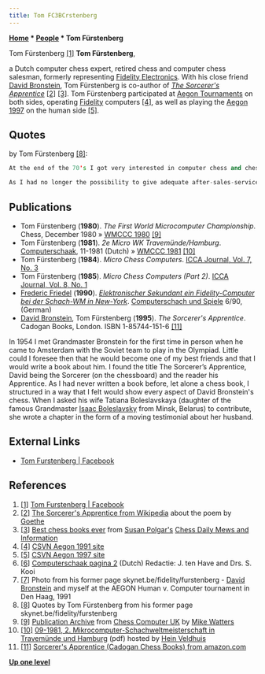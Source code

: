 ```yaml
---
title: Tom FC3BCrstenberg
---
```

**[Home](Home "Home") \* [People](People "People") \* Tom Fürstenberg**



 [](File:TomFurstenberg.jpg) Tom Fürstenberg <a id="cite-note-1" href="#cite-ref-1">[1]</a> 
**Tom Fürstenberg**,  

a Dutch computer chess expert, retired chess and computer chess salesman, formerly representing [Fidelity Electronics](Fidelity_Electronics "Fidelity Electronics"). With his close friend [David Bronstein](David_Bronstein "David Bronstein"), Tom Fürstenberg is co-author of *[The Sorcerer's Apprentice](#thesorcerersapprentice)* <a id="cite-note-2" href="#cite-ref-2">[2]</a> <a id="cite-note-3" href="#cite-ref-3">[3]</a>. Tom Fürstenberg participated at [Aegon Tournaments](Aegon_Tournaments "Aegon Tournaments") on both sides, operating [Fidelity](Fidelity "Fidelity") computers <a id="cite-note-4" href="#cite-ref-4">[4]</a>, as well as playing the [Aegon 1997](Aegon_1997 "Aegon 1997") on the human side <a id="cite-note-5" href="#cite-ref-5">[5]</a>. 



## Quotes


by Tom Fürstenberg <a id="cite-note-8" href="#cite-ref-8">[8]</a>:




```C++
At the end of the 70's I got very interested in computer chess and chess computers and in 1977 I bought the first chess computer that became available commercially. I traveled a lot from one such tournament to another and made many new friends and in 1986 I actually started a business selling chess computers. We were selling a lot of computers but not really making any profit. When I started investigating closely, I found out that my only employee had been stealing computers from me and was selling them for his own benefit. I fired him on the spot in 1992 and a legal battle started which I finally won end of 1998. We settled for half what he was condemned to pay. It was just enough to cover my legal fees but for it had become a matter of principle.

```


```C++
As I had no longer the possibility to give adequate after-sales-service without my technical man and as the market became saturated anyway, I discontinued selling chess computers. I now only sell chess playing programs and chess database programs for the [PC](IBM_PC "IBM PC") by mail order. The main advantage is that floppies and CD-ROMs don’t require any after-sales service and if there is something wrong a simple exchange will cure that. 

```

## Publications


* Tom Fürstenberg (**1980**). *The First World Microcomputer Championship*. Chess, December 1980 » [WMCCC 1980](WMCCC_1980 "WMCCC 1980") <a id="cite-note-9" href="#cite-ref-9">[9]</a>
* Tom Fürstenberg (**1981**). *2e Micro WK Travemünde/Hamburg*. [Computerschaak](Computerschaak "Computerschaak"), 11-1981 (Dutch) » [WMCCC 1981](WMCCC_1981 "WMCCC 1981") <a id="cite-note-10" href="#cite-ref-10">[10]</a>
* Tom Fürstenberg (**1984**). *Micro Chess Computers*. [ICCA Journal, Vol. 7, No. 3](ICGA_Journal#7_3 "ICGA Journal")
* Tom Fürstenberg (**1985**). *Micro Chess Computers (Part 2)*. [ICCA Journal, Vol. 8, No. 1](ICGA_Journal#8_1 "ICGA Journal")
* [Frederic Friedel](Frederic_Friedel "Frederic Friedel") (**1990**). *[Elektronischer Sekundant ein Fidelity-Computer bei der Schach-WM in New-York](http://www.schachcomputer.at/fid10.htm)*. [Computerschach und Spiele](Computerschach_und_Spiele "Computerschach und Spiele") 6/90, (German)
* [David Bronstein](David_Bronstein "David Bronstein"), Tom Fürstenberg (**1995**). *The Sorcerer's Apprentice*. Cadogan Books, London. ISBN 1-85744-151-6 <a id="cite-note-11" href="#cite-ref-11">[11]</a>


 [](https://www.amazon.com/Sorcerers-Apprentice-Cadogan-Chess-Books/dp/1857441516) 
 In 1954 I met Grandmaster Bronstein for the first time in person when he came to Amsterdam with the Soviet team to play in the Olympiad. Little could I foresee then that he would become one of my best friends and that I would write a book about him. I found the title The Sorcerer’s Apprentice, David being the Sorcerer (on the chessboard) and the reader his Apprentice. As I had never written a book before, let alone a chess book, I structured in a way that I felt would show every aspect of David Bronstein's chess. When I asked his wife Tatiana Boleslavskaya (daughter of the famous Grandmaster [Isaac Boleslavsky](https://en.wikipedia.org/wiki/Isaac_Boleslavsky) from Minsk, Belarus) to contribute, she wrote a chapter in the form of a moving testimonial about her husband.
## External Links


* [Tom Furstenberg | Facebook](https://www.facebook.com/tom.furstenberg)


## References


1. <a id="cite-ref-1" href="#cite-note-1">[1]</a> [Tom Furstenberg | Facebook](https://www.facebook.com/tom.furstenberg)
2. <a id="cite-ref-2" href="#cite-note-2">[2]</a> [The Sorcerer's Apprentice from Wikipedia](https://en.wikipedia.org/wiki/The_Sorcerer%27s_Apprentice) about the poem by [Goethe](https://en.wikipedia.org/wiki/Johann_Wolfgang_von_Goethe)
3. <a id="cite-ref-3" href="#cite-note-3">[3]</a> [Best chess books ever](http://susanpolgar.blogspot.com/2008/04/best-chess-books-ever.html) from [Susan Polgar's](https://en.wikipedia.org/wiki/Susan_Polgar) [Chess Daily Mews and Information](http://susanpolgar.blogspot.com/)
4. <a id="cite-ref-4" href="#cite-note-4">[4]</a> [CSVN Aegon 1991 site](http://www.csvn.nl/index.php?option=com_content&task=view&id=117&Itemid=50)
5. <a id="cite-ref-5" href="#cite-note-5">[5]</a> [CSVN Aegon 1997 site](http://www.csvn.nl/index.php?option=com_content&task=view&id=123&Itemid=50)
6. <a id="cite-ref-6" href="#cite-note-6">[6]</a> [Computerschaak pagina 2](http://www.csvnsupplementsite.nl/CSVNPAGINA2.html) (Dutch) Redactie: J. ten Have and Drs. S. Kooi
7. <a id="cite-ref-7" href="#cite-note-7">[7]</a> Photo from his former page skynet.be/fidelity/furstenberg - [David Bronstein](David_Bronstein "David Bronstein") and myself at the AEGON Human v. Computer tournament in Den Haag, 1991
8. <a id="cite-ref-8" href="#cite-note-8">[8]</a> Quotes by Tom Fürstenberg from his former page skynet.be/fidelity/furstenberg
9. <a id="cite-ref-9" href="#cite-note-9">[9]</a> [Publication Archive](http://www.chesscomputeruk.com/html/publication_archive.html) from [Chess Computer UK](http://www.chesscomputeruk.com/index.html) by [Mike Watters](Mike_Watters "Mike Watters")
10. <a id="cite-ref-10" href="#cite-note-10">[10]</a> [09-1981, 2. Mikrocomputer-Schachweltmeisterschaft in Travemünde und Hamburg](http://www.schaakcomputers.nl/hein_veldhuis/database/files/09-1981,%202.%20Mikrocomputer-Schachweltmeisterschaft%20in%20Travemunde%20und%20Hamburg.pdf) (pdf) hosted by [Hein Veldhuis](Hein_Veldhuis "Hein Veldhuis")
11. <a id="cite-ref-11" href="#cite-note-11">[11]</a> [Sorcerer's Apprentice (Cadogan Chess Books) from amazon.com](https://www.amazon.com/Sorcerers-Apprentice-Cadogan-Chess-Books/dp/1857441516)

**[Up one level](People "People")**







 
